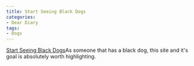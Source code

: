 ```yaml
---
title: Start Seeing Black Dogs
categories:
- Dear Diary
tags:
- Dogs
---
```


[Start Seeing Black Dogs](http://www.startseeingblackdogs.com/)As someone that has a black dog, this site and it's goal is absolutely worth highlighting.
